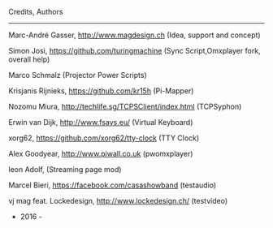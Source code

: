 Credits, Authors
****************

Marc-André Gasser, http://www.magdesign.ch                 (Idea, support and concept)

Simon Josi, https://github.com/turingmachine               (Sync Script,Omxplayer fork, overall help)

Marco Schmalz                                              (Projector Power Scripts)

Krisjanis Rijnieks, https://github.com/kr15h               (Pi-Mapper)

Nozomu Miura, http://techlife.sg/TCPSClient/index.html     (TCPSyphon)

Erwin van Dijk, http://www.fsays.eu/                       (Virtual Keyboard)

xorg62, https://github.com/xorg62/tty-clock                (TTY Clock)

Alex Goodyear, http://www.piwall.co.uk                     (pwomxplayer)

leon Adolf,                                             (Streaming page mod)

Marcel Bieri, https://facebook.com/casashowband				(testaudio)

vj mag feat. Lockedesign, http://www.lockedesign.ch/		(testvideo)

 
- 2016 -
